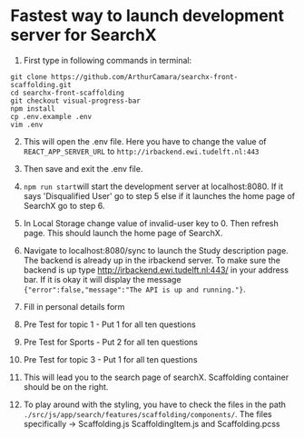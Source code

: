 # Fastest way to launch development server for SearchX

1. First type in following commands in terminal:
``` 
git clone https://github.com/ArthurCamara/searchx-front-scaffolding.git
cd searchx-front-scaffolding
git checkout visual-progress-bar
npm install
cp .env.example .env
vim .env
```
2. This will open the .env file. Here you have to change the value of ```REACT_APP_SERVER_URL``` to ```http://irbackend.ewi.tudelft.nl:443```
3. Then save and exit the .env file.

4. ```npm run start```will start the development server at localhost:8080. If it says 'Disqualified User' go to step 5 else if it launches the home page of SearchX go to step 6.
5. In Local Storage change value of invalid-user key to 0. Then refresh page. This should launch the home page of SearchX.
6. Navigate to localhost:8080/sync to launch the Study description page. The backend is already up in the irbackend server. To make sure the backend is up type http://irbackend.ewi.tudelft.nl:443/ in your address bar. If it is okay it will display the message ```{"error":false,"message":"The API is up and running."}```.
7. Fill in personal details form
8. Pre Test for topic 1 - Put 1 for all ten questions
9. Pre Test for Sports - Put 2 for all ten questions
10. Pre Test for topic 3 - Put 1 for all ten questions
11. This will lead you to the search page of searchX. Scaffolding container should be on the right.
12. To play around with the styling, you have to check the files in the path ``` ./src/js/app/search/features/scaffolding/components/```.
The files specifically -> Scaffolding.js ScaffoldingItem.js and Scaffolding.pcss
